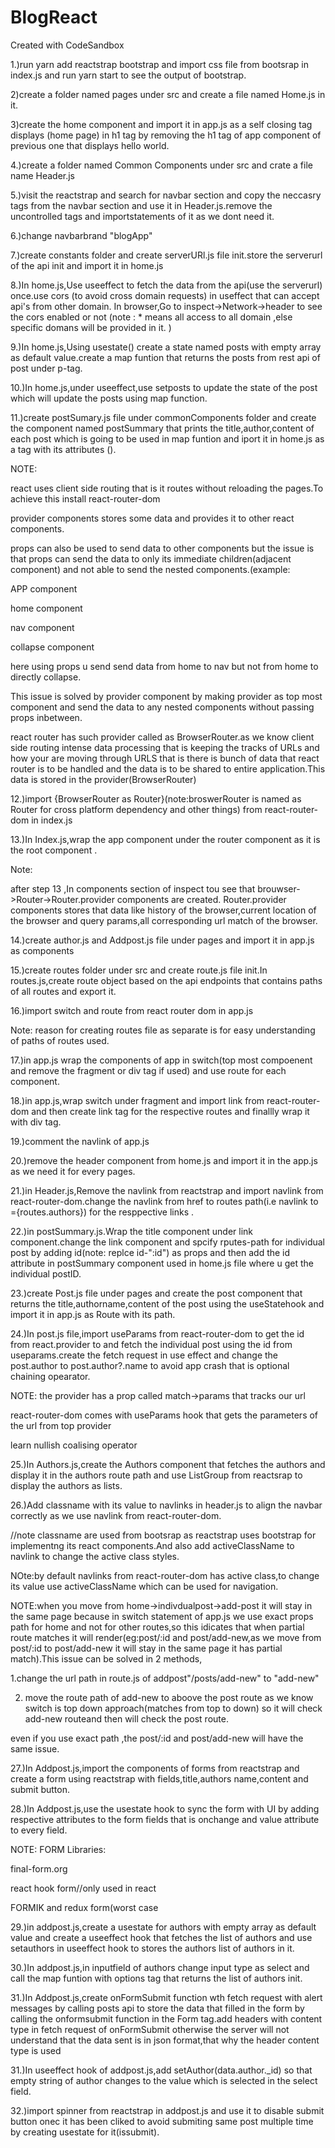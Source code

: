 # BlogReact

Created with CodeSandbox

1.)run yarn add reactstrap bootstrap and import css file from bootsrap in index.js and run yarn start to see the output of bootstrap.

2)create a folder named pages under src and create a file named Home.js in it.

3)create the home component and import it in app.js as a self closing tag displays (home page) in h1 tag by removing the h1 tag of app component of previous one that displays hello world.

4.)create a folder named Common Components under src and crate a file name Header.js

5.)visit the reactstrap and search for navbar section and copy the neccasry tags from the navbar section and use it in Header.js.remove the uncontrolled tags and importstatements of it as we dont need it.

6.)change navbarbrand "blogApp"

7.)create constants folder and create serverURl.js file init.store the serverurl of the api init and import it in home.js

8.)In home.js,Use useeffect to fetch the data from the api(use the serverurl) once.use cors (to avoid cross domain requests) in useffect that can accept api's from other domain. In browser,Go to inspect->Network->header to see the cors enabled or not (note : \* means all access to all domain ,else specific domans will be provided in it. )

9.)In home.js,Using usestate() create a state named posts with empty array as default value.create a map funtion that returns the posts from rest api of post under p-tag.

10.)In home.js,under useeffect,use setposts to update the state of the post which will update the posts using map function.

11.)create postSumary.js file under commonComponents folder and create the component named postSummary that prints the title,author,content of each post which is going to be used in map funtion and iport it in home.js as a tag with its attributes (<PostSummary/>).

NOTE:

react uses client side routing that is it routes without reloading the pages.To achieve this install react-router-dom

provider components stores some data and provides it to other react components.

props can also be used to send data to other components but the issue is that props can send the data to only its immediate children(adjacent component) and not able to send the nested components.(example:

APP component

home component

nav component

collapse component

here using props u send send data from home to nav but not from home to directly collapse.

This issue is solved by provider component by making provider as top most component and send the data to any nested components without passing props inbetween.

react router has such provider called as BrowserRouter.as we know client side routing intense data processing that is keeping the tracks of URLs and how your are moving through URLS that is there is bunch of data that react router is to be handled and the data is to be shared to entire application.This data is stored in the provider(BrowserRouter)

12.)import {BrowserRouter as Router}(note:broswerRouter is named as Router for cross platform dependency and other things) from react-router-dom in index.js

13.)In Index.js,wrap the app component under the router component as it is the root component .

Note:

after step 13 ,In components section of inspect tou see that brouwser->Router->Router.provider components are created. Router.provider components stores that data like history of the browser,current location of the browser and query params,all corresponding url match of the browser.

14.)create author.js and Addpost.js file under pages and import it in app.js as components

15.)create routes folder under src and create route.js file init.In routes.js,create route object based on the api endpoints that contains paths of all routes and export it.

16.)import switch and route from react router dom in app.js

Note:
reason for creating routes file as separate is for easy understanding of paths of routes used.

17.)in app.js wrap the components of app in switch(top most compoenent and remove the fragment or div tag if used) and use route for each component.

18.)in app.js,wrap switch under fragment and import link from react-router-dom and then create link tag for the respective routes and finallly wrap it with div tag.

19.)comment the navlink of app.js

20.)remove the header component from home.js and import it in the app.js as we need it for every pages.

21.)in Header.js,Remove the navlink from reactstrap and import navlink from react-router-dom.change the navlink from href to routes path(i.e navlink to ={routes.authors}) for the resppective links .

22.)in postSummary.js.Wrap the title component under link component.change the link component and spcify rputes-path for individual post by adding id(note: replce id-":id") as props and then add the id attribute in postSummary component used in home.js file where u get the individual postID.

23.)create Post.js file under pages and create the post component that returns the title,authorname,content of the post using the useStatehook and import it in app.js as Route with its path.

24.)In post.js file,import useParams from react-router-dom to get the id from react.provider to and fetch the individual post using the id from useparams.create the fetch request in use effect and change the post.author to post.author?.name to avoid app crash that is optional chaining opearator.

NOTE:
the provider has a prop called match->params that tracks our url

react-router-dom comes with useParams hook that gets the parameters of the url from top provider

learn nullish coalising operator

25.)In Authors.js,create the Authors component that fetches the authors and display it in the authors route path and use ListGroup from reactsrap to display the authors as lists.

26.)Add classname with its value to navlinks in header.js to align the navbar correctly as we use navlink from react-router-dom.

//note classname are used from bootsrap as reactstrap uses bootstrap for implementng its react components.And also add activeClassName to navlink to change the active class styles.

NOte:by default navlinks from react-router-dom has active class,to change its value use activeClassName which can be used for navigation.

NOTE:when you move from home->indivdualpost->add-post it will stay in the same page because in switch statement of app.js we use exact props path for home and not for other routes,so this idicates that when partial route matches it will render(eg:post/:id and post/add-new,as we move from post/:id to post/add-new it will stay in the same page it has partial match).This issue can be solved in 2 methods,

1.change the url path in route.js of addpost"/posts/add-new" to "add-new"

2. move the route path of add-new to aboove the post route as we know switch is top down approach(matches from top to down) so it will check add-new routeand then will check the post route.

even if you use exact path ,the post/:id and post/add-new will have the same issue.

27.)In Addpost.js,import the components of forms from reactstrap and create a form using reactstrap with fields,title,authors name,content and submit button.

28.)In Addpost.js,use the usestate hook to sync the form with UI by adding respective attributes to the form fields that is onchange and value attribute to every field.

NOTE:
FORM Libraries:

final-form.org

react hook form//only used in react

FORMIK and redux form(worst case

29.)in addpost.js,create a usestate for authors with empty array as default value and create a useeffect hook that fetches the list of authors and use setauthors in useeffect hook to stores the authors list of authors in it.

30.)In addpost.js,in inputfield of authors change input type as select and call the map funtion with options tag that returns the list of authors init.

31.)In Addpost.js,create onFormSubmit function wth fetch request with alert messages by calling posts api to store the data that filled in the form by calling the onformsubmit function in the Form tag.add headers with content type in fetch request of onFormSubmit otherwise the server will not understand that the data sent is in json format,that why the header content type is used


31.)In useeffect hook of addpost.js,add setAuthor(data.author._id) so that empty string of author changes to the value which is selected in the select field.

32.)import spinner from reactstrap in addpost.js and use it to disable submit button onec it has been cliked to avoid submiting same post multiple time by creating usestate  for it(issubmit).
